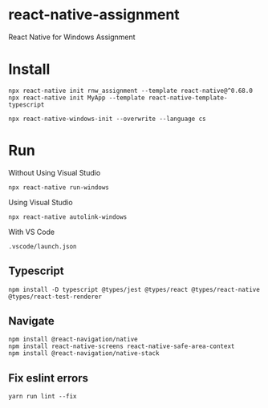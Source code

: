 # react-native-assignment
React Native for Windows Assignment

# Install

    npx react-native init rnw_assignment --template react-native@^0.68.0
    npx react-native init MyApp --template react-native-template-typescript
    
    npx react-native-windows-init --overwrite --language cs

# Run

Without Using Visual Studio

    npx react-native run-windows

Using Visual Studio

    npx react-native autolink-windows

With VS Code

    .vscode/launch.json

## Typescript

    npm install -D typescript @types/jest @types/react @types/react-native @types/react-test-renderer

## Navigate

    npm install @react-navigation/native
    npm install react-native-screens react-native-safe-area-context
    npm install @react-navigation/native-stack

## Fix eslint errors

    yarn run lint --fix


